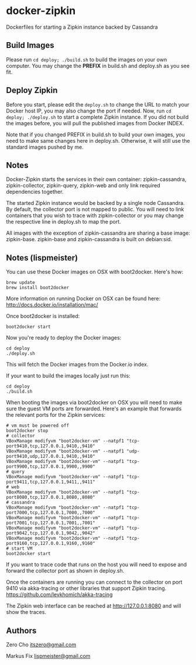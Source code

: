 # docker-zipkin

Dockerfiles for starting a Zipkin instance backed by Cassandra

## Build Images

Please run `cd deploy; ./build.sh` to build the images on your own computer.
You may change the **PREFIX** in build.sh and deploy.sh as you see fit.

## Deploy Zipkin

Before you start, please edit the `deploy.sh` to change the URL to match your
Docker host IP, you may also change the port if needed. Now, run `cd deploy;
./deploy.sh` to start a complete Zipkin instance. If you did not build the
images before, you will pull the published images from Docker INDEX.

Note that if you changed PREFIX in build.sh to build your own images, you need
to make same changes here in deploy.sh. Otherwise, it will still use the
standard images pushed by me.

## Notes

Docker-Zipkin starts the services in their own container: zipkin-cassandra,
zipkin-collector, zipkin-query, zipkin-web and only link required dependencies
together.

The started Zipkin instance would be backed by a single node Cassandra. By
default, the collector port is not mapped to public. You will need to link
containers that you wish to trace with zipkin-collector or you may change the
respective line in deploy.sh to map the port.

All images with the exception of zipkin-cassandra are sharing a base image:
zipkin-base. zipkin-base and zipkin-cassandra is built on debian:sid.

## Notes (lispmeister)
You can use these Docker images on OSX with boot2docker. Here's how:

    brew update
    brew install boot2docker

More information on running Docker on OSX can be found here:
<http://docs.docker.io/installation/mac/>

Once boot2docker is installed:

    boot2docker start

Now you're ready to deploy the Docker images:

    cd deploy
    ./deploy.sh

This will fetch the Docker images from the Docker.io index.

If your want to build the images locally just run this:

    cd deploy
    ./build.sh

When booting the images via boot2docker on OSX you will need to make
sure the guest VM ports are forwarded. Here's an example that forwards
the relevant ports for the Zipkin services:

    # vm must be powered off 
    boot2docker stop
    # collector
    VBoxManage modifyvm "boot2docker-vm" --natpf1 "tcp-port9410,tcp,127.0.0.1,9410,,9410"
    VBoxManage modifyvm "boot2docker-vm" --natpf1 "udp-port9410,udp,127.0.0.1,9410,,9410"
    VBoxManage modifyvm "boot2docker-vm" --natpf1 "tcp-port9900,tcp,127.0.0.1,9900,,9900"
    # query
    VBoxManage modifyvm "boot2docker-vm" --natpf1 "tcp-port9411,tcp,127.0.0.1,9411,,9411"
    # web
    VBoxManage modifyvm "boot2docker-vm" --natpf1 "tcp-port8080,tcp,127.0.0.1,8080,,8080"
    # cassandra
    VBoxManage modifyvm "boot2docker-vm" --natpf1 "tcp-port7000,tcp,127.0.0.1,7000,,7000"
    VBoxManage modifyvm "boot2docker-vm" --natpf1 "tcp-port7001,tcp,127.0.0.1,7001,,7001"
    VBoxManage modifyvm "boot2docker-vm" --natpf1 "tcp-port9042,tcp,127.0.0.1,9042,,9042"
    VBoxManage modifyvm "boot2docker-vm" --natpf1 "tcp-port9160,tcp,127.0.0.1,9160,,9160"
    # start VM
    boot2docker start

If you want to trace code that runs on the host you will need to
expose and forward the collector port as shown in deploy.sh.

Once the containers are running you can connect to the collector on
port 9410 via akka-tracing or other libraries that support Zipkin tracing.
<https://github.com/levkhomich/akka-tracing>

The Zipkin web interface can be reached at <http://127.0.0.1:8080> and
will show the traces.

## Authors

Zero Cho <itszero@gmail.com>

Markus Fix <lispmeister@gmail.com>
